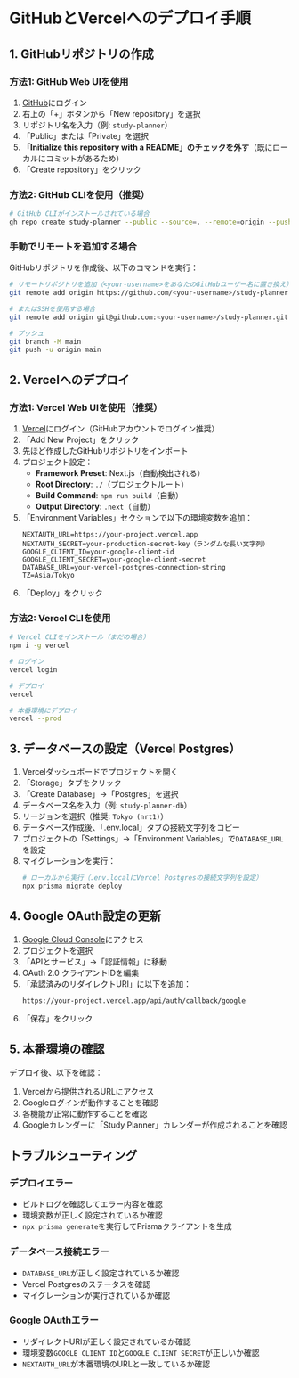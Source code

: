 # GitHubとVercelへのデプロイ手順

## 1. GitHubリポジトリの作成

### 方法1: GitHub Web UIを使用

1. [GitHub](https://github.com)にログイン
2. 右上の「+」ボタンから「New repository」を選択
3. リポジトリ名を入力（例: `study-planner`）
4. 「Public」または「Private」を選択
5. **「Initialize this repository with a README」のチェックを外す**（既にローカルにコミットがあるため）
6. 「Create repository」をクリック

### 方法2: GitHub CLIを使用（推奨）

```bash
# GitHub CLIがインストールされている場合
gh repo create study-planner --public --source=. --remote=origin --push
```

### 手動でリモートを追加する場合

GitHubリポジトリを作成後、以下のコマンドを実行：

```bash
# リモートリポジトリを追加（<your-username>をあなたのGitHubユーザー名に置き換え）
git remote add origin https://github.com/<your-username>/study-planner.git

# またはSSHを使用する場合
git remote add origin git@github.com:<your-username>/study-planner.git

# プッシュ
git branch -M main
git push -u origin main
```

## 2. Vercelへのデプロイ

### 方法1: Vercel Web UIを使用（推奨）

1. [Vercel](https://vercel.com)にログイン（GitHubアカウントでログイン推奨）
2. 「Add New Project」をクリック
3. 先ほど作成したGitHubリポジトリをインポート
4. プロジェクト設定：
   - **Framework Preset**: Next.js（自動検出される）
   - **Root Directory**: `./`（プロジェクトルート）
   - **Build Command**: `npm run build`（自動）
   - **Output Directory**: `.next`（自動）
5. 「Environment Variables」セクションで以下の環境変数を追加：
   ```
   NEXTAUTH_URL=https://your-project.vercel.app
   NEXTAUTH_SECRET=your-production-secret-key（ランダムな長い文字列）
   GOOGLE_CLIENT_ID=your-google-client-id
   GOOGLE_CLIENT_SECRET=your-google-client-secret
   DATABASE_URL=your-vercel-postgres-connection-string
   TZ=Asia/Tokyo
   ```
6. 「Deploy」をクリック

### 方法2: Vercel CLIを使用

```bash
# Vercel CLIをインストール（まだの場合）
npm i -g vercel

# ログイン
vercel login

# デプロイ
vercel

# 本番環境にデプロイ
vercel --prod
```

## 3. データベースの設定（Vercel Postgres）

1. Vercelダッシュボードでプロジェクトを開く
2. 「Storage」タブをクリック
3. 「Create Database」→「Postgres」を選択
4. データベース名を入力（例: `study-planner-db`）
5. リージョンを選択（推奨: `Tokyo (nrt1)`）
6. データベース作成後、「.env.local」タブの接続文字列をコピー
7. プロジェクトの「Settings」→「Environment Variables」で`DATABASE_URL`を設定
8. マイグレーションを実行：
   ```bash
   # ローカルから実行（.env.localにVercel Postgresの接続文字列を設定）
   npx prisma migrate deploy
   ```

## 4. Google OAuth設定の更新

1. [Google Cloud Console](https://console.cloud.google.com/)にアクセス
2. プロジェクトを選択
3. 「APIとサービス」→「認証情報」に移動
4. OAuth 2.0 クライアントIDを編集
5. 「承認済みのリダイレクトURI」に以下を追加：
   ```
   https://your-project.vercel.app/api/auth/callback/google
   ```
6. 「保存」をクリック

## 5. 本番環境の確認

デプロイ後、以下を確認：

1. Vercelから提供されるURLにアクセス
2. Googleログインが動作することを確認
3. 各機能が正常に動作することを確認
4. Googleカレンダーに「Study Planner」カレンダーが作成されることを確認

## トラブルシューティング

### デプロイエラー

- ビルドログを確認してエラー内容を確認
- 環境変数が正しく設定されているか確認
- `npx prisma generate`を実行してPrismaクライアントを生成

### データベース接続エラー

- `DATABASE_URL`が正しく設定されているか確認
- Vercel Postgresのステータスを確認
- マイグレーションが実行されているか確認

### Google OAuthエラー

- リダイレクトURIが正しく設定されているか確認
- 環境変数`GOOGLE_CLIENT_ID`と`GOOGLE_CLIENT_SECRET`が正しいか確認
- `NEXTAUTH_URL`が本番環境のURLと一致しているか確認


